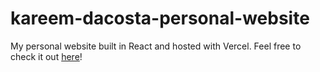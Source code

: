# kareem-dacosta-personal-website
 
My personal website built in React and hosted with Vercel. Feel free to check it out [here](https://kareemdacosta.vercel.app/)!
